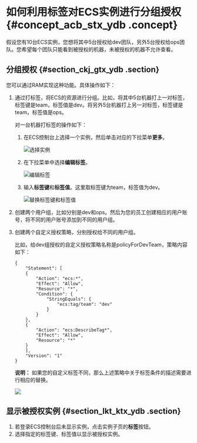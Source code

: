 # 如何利用标签对ECS实例进行分组授权 {#concept_acb_stx_ydb .concept}

假设您有10台ECS实例，您想将其中5台授权给dev团队，另外5台授权给ops团队。您希望每个团队只能看到被授权的机器，未被授权的机器不允许查看。

## 分组授权 {#section_ckj_gtx_ydb .section}

您可以通过RAM实现这种功能。具体操作如下：

1.  通过打标签，将ECS的资源进行分组。比如，将其中5台机器打上一对标签，标签键是team，标签值是dev。将另外5台机器打上另一对标签，标签键是team，标签值是ops。

    对一台机器打标签的操作如下：

    1.  在ECS控制台上选择一个实例，然后单击对应的下拉菜单**更多**。

        ![](http://static-aliyun-doc.oss-cn-hangzhou.aliyuncs.com/assets/img/12553/4446_zh-CN.png "选择实例")

    2.  在下拉菜单中选择**编辑标签**。

        ![](http://static-aliyun-doc.oss-cn-hangzhou.aliyuncs.com/assets/img/12553/4447_zh-CN.png "编辑标签")

    3.  输入**标签键**和**标签值**。这里取标签键为team，标签值为dev。

         ![](http://static-aliyun-doc.oss-cn-hangzhou.aliyuncs.com/assets/img/12553/4449_zh-CN.png "替换标签键和标签值") 

2.  创建两个用户组，比如分别是dev和ops。然后为您的员工创建相应的用户账号，将不同的用户账号添加到不同的用户组。
3.  创建两个自定义授权策略，分别授权给不同的用户组。

    比如，给dev组授权的自定义授权策略名称是policyForDevTeam，策略内容如下：

    ```
    {
        "Statement": [
        {
            "Action": "ecs:*",
            "Effect": "Allow",
            "Resource": "*",
            "Condition": {
                "StringEquals": {
                    "ecs:tag/team": "dev"
                }
            }
        },
        {
            "Action": "ecs:DescribeTag*",
            "Effect": "Allow",
            "Resource": "*"
        }
        ],
        "Version": "1"
    }
    ```

    **说明：** 如果您的自定义标签不同，那么上述策略中关于标签条件的描述需要进行相应的替换。

    ![](http://docs-aliyun.cn-hangzhou.oss.aliyun-inc.com/assets/pic/67912/cn_zh/1520426257196/4.png)


## 显示被授权实例 {#section_lkt_ktx_ydb .section}

1.  若登录ECS控制台后未显示实例，点击实例子页的**标签**按钮。
2.  选择指定的标签键、标签值以显示被授权实例。

